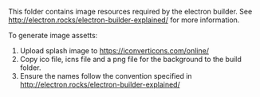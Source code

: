 This folder contains image resources required by the electron builder. See <http://electron.rocks/electron-builder-explained/> for more information.

To generate image assetts:

1.  Upload splash image to <https://iconverticons.com/online/>
2.  Copy ico file, icns file and a png file for the background to the build folder.
3.  Ensure the names follow the convention specified in <http://electron.rocks/electron-builder-explained/>


